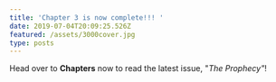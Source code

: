 ```yaml
---
title: 'Chapter 3 is now complete!!! '
date: 2019-07-04T20:09:25.526Z
featured: /assets/3000cover.jpg
type: posts
---
```

Head over to **Chapters** now to read the latest issue, "_The Prophecy"_!
